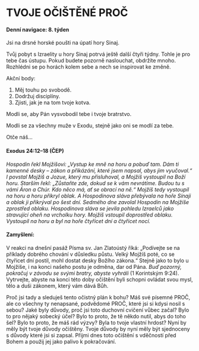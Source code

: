 # TVOJE OČIŠTĚNÉ PROČ

#### Denní navigace: 8. týden

Jsi na drsné horské poušti na úpatí hory Sinaj.

Tvůj pobyt s Izraelity u hory Sinaj potrvá ještě další čtyři týdny. Tohle je pro tebe čas ústupu. Pokud budete pozorně naslouchat, obdržíte mnoho. Rozhlédni se po horách kolem sebe a nech se inspirovat ke změně.

Akční body:
1. Měj touhu po svobodě.
2. Dodržuj disciplíny.
3. Zjisti, jak je na tom tvoje kotva.

Modli se, aby Pán vysvobodil tebe i tvoje bratrstvo.

Modli se za všechny muže v Exodu, stejně jako oni se modlí za tebe.

Otče náš...

#### Exodus 24:12–18 (ČEP)
*Hospodin řekl Mojžíšovi: „Vystup ke mně na horu a pobuď tam. Dám ti kamenné desky – zákon a přikázání, které jsem napsal, abys jim vyučoval.“ I povstal Mojžíš a Jozue, který mu přisluhoval, a Mojžíš vystoupil na Boží horu. Starším řekl: „Zůstaňte zde, dokud se k vám nevrátíme. Budou tu s vámi Áron a Chúr. Kdo něco má, ať se obrací na ně.“ Mojžíš tedy vystoupil na horu a horu přikryl oblak. A Hospodinova sláva přebývala na hoře Sínaji a oblak ji přikrýval po šest dní. Sedmého dne zavolal Hospodin na Mojžíše zprostřed oblaku. Hospodinova sláva se jevila pohledu Izraelců jako stravující oheň na vrcholku hory. Mojžíš vstoupil doprostřed oblaku. Vystoupil na horu a byl na hoře čtyřicet dní a čtyřicet nocí.*

#### Zamyšlení:
V reakci na dnešní pasáž Písma sv. Jan Zlatoústý říká: „Podívejte se na příklady dobrého chování v důsledku půstu. Velký Mojžíš poté, co se čtyřicet dní postil, mohl dostat desky Božího zákona.“ Stejně jako to bylo u Mojžíše, i na konci našeho postu je odměna, dar od Pána. *Buď pozorný, pokračuj v závodu se svými bratry, abyste vyhráli* (1 Korintským 9:24). Vytrvejte, abyste na konci této doby očištění byli schopni ovládat svou mysl, tělo a duši zákonem, který vám dává Bůh.

Proč jsi tady a sleduješ tento očistný plán k bohu? Máš své písemné PROČ, ale co všechny ty nenapsané, podvědomé PROČ, které jsi si kdysi nosil s sebou? Jaké byly důvody, proč jsi toto duchovní cvičení vůbec začal? Bylo to pro nějaký sobecký účel? Bylo to proto, že tě někdo nutil, abys do toho šel? Bylo to proto, že máš rád výzvy? Byla to tvoje vlastní hrdost? Nyní by měly být tvoje důvody očištěny. Tvoje důvody by nyní měly být sjednoceny s důvody které jsi si zapsal. Přijmi dnes toto očištění s vděčností před Bohem a použij jej jako palivo k pokračování.
